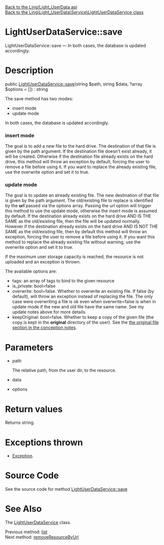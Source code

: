 [Back to the Ling/Light_UserData api](https://github.com/lingtalfi/Light_UserData/blob/master/doc/api/Ling/Light_UserData.md)<br>
[Back to the Ling\Light_UserData\Service\LightUserDataService class](https://github.com/lingtalfi/Light_UserData/blob/master/doc/api/Ling/Light_UserData/Service/LightUserDataService.md)


LightUserDataService::save
================



LightUserDataService::save — In both cases, the database is updated accordingly.




Description
================


public [LightUserDataService::save](https://github.com/lingtalfi/Light_UserData/blob/master/doc/api/Ling/Light_UserData/Service/LightUserDataService/save.md)(string $path, string $data, ?array $options = []) : string




The save method has two modes:

- insert mode
- update mode

In both cases, the database is updated accordingly.


### insert mode

The goal is to add a new file to the hard drive.
The destination of that file is given by the path argument.
If the destination file doesn't exist already, it will be created.
Otherwise if the destination file already exists on the hard drive, this method will throw an exception by default, forcing
the user to remove a file before using it.
If you want to replace the already existing file, use the overwrite option and set it to true.


### update mode

The goal is to update an already existing file.
The new destination of that file is given by the path argument.
The old/existing file to replace is identified by the **url** passed via the options array.
Passing the url option will trigger this method to use the update mode, otherwise the insert mode
is assumed by default.
If the destination already exists on the hard drive AND IS THE SAME as the old/existing file, then the file will be updated normally.
However if the destination already exists on the hard drive AND IS NOT THE SAME as the old/existing file, then by default
this method will throw an exception, forcing the user to remove a file before using it.
If you want this method to replace the already existing file without warning, use the overwrite option and set it to true.



If the maximum user storage capacity is reached, the resource is not uploaded and an exception is thrown.

The available options are:
- tags: an array of tags to bind to the given resource
- is_private: bool=false
- overwrite: bool=false. Whether to overwrite an existing file. If false (by default), will throw an exception instead of replacing the file.
     The only case were overwriting a file is ok even when overwrite=false is when in update mode if the new and old file have the same name.
     See my update notes above for more details.
- keepOriginal: bool=false. Whether to keep a copy of the given file (the copy is kept in the __original__ directory of the user).
     See the [the original file section in the conception notes](https://github.com/lingtalfi/Light_UserData/blob/master/doc/pages/conception-notes.md#the-original-file).




Parameters
================


- path

    The relative path, from the user dir, to the resource.

- data

    

- options

    


Return values
================

Returns string.


Exceptions thrown
================

- [Exception](http://php.net/manual/en/class.exception.php).&nbsp;







Source Code
===========
See the source code for method [LightUserDataService::save](https://github.com/lingtalfi/Light_UserData/blob/master/Service/LightUserDataService.php#L355-L482)


See Also
================

The [LightUserDataService](https://github.com/lingtalfi/Light_UserData/blob/master/doc/api/Ling/Light_UserData/Service/LightUserDataService.md) class.

Previous method: [list](https://github.com/lingtalfi/Light_UserData/blob/master/doc/api/Ling/Light_UserData/Service/LightUserDataService/list.md)<br>Next method: [removeResourceByUrl](https://github.com/lingtalfi/Light_UserData/blob/master/doc/api/Ling/Light_UserData/Service/LightUserDataService/removeResourceByUrl.md)<br>

